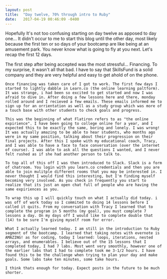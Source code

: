 ```yaml
---
layout: post
title:  "Day twelve, 70% through intro to Ruby"
date:   2017-04-19 00:46:09 -0400
---
```



  Hopefully It's not too confusing starting on day twelve as apposed to day one... It didn't occur to me to start this blog until the other day, most likely because the first ten or so days of your bootcamp are like being at an amusement park. You never know what is going to fly at you next. Let's recap the first 12 days.

  The first step after being accepted was the most stressful... Financing. To my surprise, it wasn't all that bad. I have to say that SkillsFund is a solid company and they are very helpful and easy to get ahold of on the phone. 
	
	Once financing was taken care of I got to work. The first few days I started to lightly dabble in Learn.co (the online learning paltform). It was strange, i had been so excited to get started and now I was afraid to dive in. After doing a few lessons here and there, monday rolled around and I recieved a few emails. These emails informed me to sign up for an orrientation as well as a study group which was more of a touch base with other students to check goals and progress.
	
	This was the beginning of what Flatiron refers to as "the online expirience". I have been going to college online for a year, and I expected this to be exactly the same, boring and lonely. I was wrong! It was actually amazing to be able to hear students, who months ago were in my same position, talking about their progression on their final projects. After this I spoke with my educational coach, Tracy, and I was able to have a face to face conversation (over the internet of course). I was able to ask all the questions I wanted, and I never felt rushed as if she had another person to talk to. 
	
	To top all of this off I was then introduced to Slack. Slack is a form of chatroom. You login with you learn.co credentials and then you are able to join mulitple different rooms that you may be interested in. I never thought I would find this interesting, but I'm finding myself becoming very involved. As you check in frequently you start to realize that its just an open chat full of people who are having the same expiriences as you. 
	
	To wrap this up I will quickly touch on what I actually did today. i was off of work today so I commited to doing 14 lessons before I called it quits. From my conversation with Tracy I learned that to complete the program in 5 months (my goal), you must complete 7 lessons a day. On my days off I would like to complete double that (14) to be sure I'm giving myself room for error. 
	
	What I actually learned today. I am still in the introduction to Ruby segment of the bootcamp. I learned that taking notes with evernote is AMAZING! as for coding, today I learned: loops, iterations, nested arrays, and enumerables. I believe out of the 15 lessons that I completed today, I had 7 labs. Most went very smoothly, however one of the earlier labs that I had to complete took me 3-1/2 hours. I have found this to be the challenge when trying to plan your day and make goals. Some labs take ten minutes, some take hours. 
	
	I think thats enough for today. Expect posts in the future to be much shorter. 

